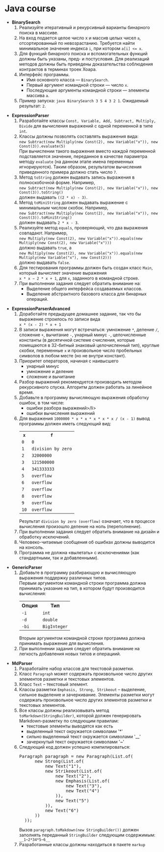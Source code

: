 # Java course

* **BinarySearch** <ol>
  <li>Реализуйте итеративный и рекурсивный варианты бинарного поиска в массиве. </li>
  <li>На вход подается целое число x и массив целых чисел <code>a</code>, отсортированный по невозрастанию. Требуется найти минимальное значение индекса <code>i</code>, при котором <code>a[i] <= x</code>. </li>
  <li>Для функций бинарного поиска и вспомогательных функций должны быть указаны, пред- и постусловия. Для реализаций методов должны быть приведены доказательства соблюдения контрактов в терминах троек Хоара. </li>
  <li>Интерфейс программы. 
    <ul>
      <li>Имя основного класса — <code>BinarySearch</code>.</li>
      <li>Первый аргумент командной строки — число <code>x</code>.</li>
      <li>Последующие аргументы командной строки — элементы массива <code>a</code>.</li> 
    </ul>
  </li>
  <li>Пример запуска: <code>java BinarySearch 3 5 4 3 2 1</code>. Ожидаемый результат: <code>2</code>. </li>
</ol>

* **ExpressionParser** <ol>
  <li>Разработайте классы <code>Const, Variable, Add, Subtract, Multiply, Divide</code> для вычисления выражений с одной переменной в типе <code>int</code>.</li>
  <li>Классы должны позволять составлять выражения вида:<br>
   <code>new Subtract(new Multiply(new Const(2), new Variable("x")), new Const(3)).evaluate(5)</code><br>
    При вычислении такого выражения вместо каждой переменной подставляется значение, переданное в качестве параметра методу <code>evaluate</code> (на данном этапе имена переменных игнорируются). Таким образом, результатом вычисления приведенного примера должно стать число <code>7</code>.</li>
  <li>Метод <code>toString</code> должен выдавать запись выражения в полноскобочной форме. Например,<br>
      <code>new Subtract(new Multiply(new Const(2), new Variable("x")), new Const(3)).toString()</code><br>
      должен выдавать <code>((2 * x) - 3)</code>.</li>
  <li>Метод <code>toMiniString</code> должен выдавать выражение с минимальным числом скобок. Например,<br>
    <code>new Subtract(new Multiply(new Const(2), new Variable("x")), new Const(3)).toMiniString()</code><br>
      должен выдавать <code>2 * x - 3</code>.</li>
  <li>Реализуйте метод <code>equals</code>, проверяющий, что два выражения совпадают. Например,<br>
    <code>new Multiply(new Const(2), new Variable("x")).equals(new Multiply(new Const(2), new Variable("x")))</code><br>
    должно выдавать <code>true</code>, а<br>
    <code>new Multiply(new Const(2), new Variable("x")).equals(new Multiply(new Variable("x"), new Const(2)))</code><br>   
    должно выдавать <code>false</code>.</li>
  <li>Для тестирования программы должен быть создан класс <code>Main</code>, который вычисляет значение выражения<br> <code>x * x − 2 * x + 1</code>, для <code>x</code>, заданного в командной строке.</li>
    <li>При выполнении задания следует обратить внимание на:
        <ul>
        <li>Выделение общего интерфейса создаваемых классов.</li>
        <li>Выделение абстрактного базового класса для бинарных операций.</li>
        </ul>
        </li> 
</ol>

* **ExpressionParserAdvanced** <ol>
  <li>Доработайте предыдущее домашнее задание, так что бы выражение строилось по записи вида<br>
    <code>x * (x - 2) * x + 1</code></li>
  <li>В записи выражения могут встречаться: умножение <code>*</code>, деление <code>/</code>, сложение <code>+</code>, вычитание <code>-</code>, унарный минус <code>-</code>, целочисленные константы (в десятичной системе счисления, которые помещаются в 32-битный знаковый целочисленный тип), круглые скобки, переменные <code>x</code> и произвольное число пробельных символов в любом месте (но не внутри констант).</li>
  <li>Приоритет операторов, начиная с наивысшего
    <ul>
      <li>унарный минус</li>
      <li>умножение и деление</li>
      <li>сложение и вычитание</li>
    </ul>
  </li>
  <li>Разбор выражений рекомендуется производить методом рекурсивного спуска. Алгоритм должен работать за линейное время.</li> 
  <li>Добавьте в программу вычисляющую выражения обработку ошибок, в том числе:
    <ul>
      <li>ошибки разбора выражений>/li>
      <li>ошибки вычисления выражений</li>
    </ul>
  </li>
  <li>Для выражения <code>1000000 * x * x * x * x * x / (x - 1)</code> вывод программы должен иметь следующий вид:
    <table>
      <tr>
        <th><code>x</code></th>
        <th><code>f</code></th>
      </tr>
      <tr>
        <td><code>0</code></td>
        <td><code>0</code></td>
      </tr>
      <tr>
        <td><code>1</code></td>
        <td><code>division by zero</code></td>
      </tr>
      <tr>
        <td><code>2</code></td>
        <td><code>32000000</code></td>
      </tr>
      <tr>
        <td><code>3</code></td>
        <td><code>121500000</code></td>
      </tr>
      <tr>
        <td><code>4</code></td>
        <td><code>341333333</code></td>
      </tr>
      <tr>
        <td><code>5</code></td>
        <td><code>overflow</code></td>
      </tr>
      <tr>
        <td><code>6</code></td>
        <td><code>overflow</code></td>
      </tr>
      <tr>
        <td><code>7</code></td>
        <td><code>overflow</code></td>
      </tr>
      <tr>
        <td><code>8</code></td>
        <td><code>overflow</code></td>
      </tr>
      <tr>
        <td><code>9</code></td>
        <td><code>overflow</code></td>
      </tr>
      <tr>
        <td><code>10</code></td>
        <td><code>overflow</code></td>
      </tr>
    </table>
    Результат <code>division by zero (overflow)</code> означает, что в процессе вычисления произошло деление на ноль (переполнение).</li>
    <li>При выполнении задания следует обратить внимание на дизайн и обработку исключений.</li>
    <li>Человеко-читаемые сообщения об ошибках должны выводится на консоль.</li>
    <li>Программа не должна «вылетать» с исключениями (как стандартными, так и добавленными).</li> 
</ol>

* **GenericParser** <ol>
     <li>Добавьте в программу разбирающую и вычисляющую выражения поддержку различных типов.<br>
        Первым аргументом командной строки программа должна принимать указание на тип, в котором будут производится вычисления:
        <table>
          <tr>
            <th>Опция</th>
            <th>Тип</th>
          </tr>
          <tr>
            <td><code>-i</code></td>
            <td><code>int</code></td>
          </tr>
          <tr>
            <td><code>-d</code></td>
            <td><code>double</code></td>
          </tr>
          <tr>
            <td><code>-bi</code></td>
            <td><code>BigInteger</code></td>
          </tr>
       </table>
       Вторым аргументом командной строки программа должна принимать выражение для вычисления.</li>
    <li>При выполнении задания следует обратить внимание на легкость добавления новых типов и операциий.</li>   
</ol>

* **MdParser** <ol>
  <li>Разработайте набор классов для текстовой разметки.</li>
  <li>Класс <code>Paragraph</code> может содержать произвольное число других элементов разметки и текстовых элементов.</li>
  <li>Класс <code>Text</code> – текстовый элемент.</li>
  <li>Классы разметки <code>Emphasis, Strong, Strikeout</code> – выделение, сильное выделение и зачеркивание. Элементы разметки могут содержать произвольное число других элементов разметки и текстовых элементов.</li>
  <li>Все классы должны реализовывать метод <code>toMarkdown(StringBuilder)</code>, которой должен генерировать Markdown-разметку по следующим правилам:
    <ul>
      <li>текстовые элементы выводятся как есть</li>
    <li>выделенный текст окружается символами '*'</li>
    <li>сильно выделенный текст окружается символами '__'</li>
    <li>зачеркнутый текст окружается символами '~'</li> 
    </ul>
  </li>
  <li>Следующий код должен успешно компилироваться:
    <pre>Paragraph paragraph = new Paragraph(List.of(
        new Strong(List.of(
            new Text("1"),
            new Strikeout(List.of(
                new Text("2"),
                new Emphasis(List.of(
                    new Text("3"),
                    new Text("4")
                )),
                new Text("5")
            )),
            new Text("6")
        ))
    ));</pre>
    Вызов <code>paragraph.toMakdown(new StringBuilder())</code> должен заполнять переданный <code>StringBuilder</code> следующим содержимым:<br>
    <code>__1~2*34*5~6__</code></li>
  <li>Разработанные классы должны находиться в пакете <code>markup</code></li> 
</ol>

